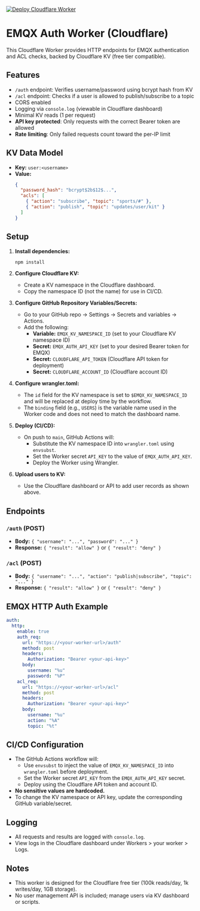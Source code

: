 [![Deploy Cloudflare Worker](https://github.com/EMQX-Auth-Worker/actions/workflows/deploy.yml/badge.svg?branch=main)](https://github.com/EMQX-Auth-Worker/actions/workflows/deploy.yml)

# EMQX Auth Worker (Cloudflare)

This Cloudflare Worker provides HTTP endpoints for EMQX authentication and ACL checks, backed by Cloudflare KV (free tier compatible).

## Features
- `/auth` endpoint: Verifies username/password using bcrypt hash from KV
- `/acl` endpoint: Checks if a user is allowed to publish/subscribe to a topic
- CORS enabled
- Logging via `console.log` (viewable in Cloudflare dashboard)
- Minimal KV reads (1 per request)
- **API key protected**: Only requests with the correct Bearer token are allowed
- **Rate limiting**: Only failed requests count toward the per-IP limit

## KV Data Model
- **Key:** `user:<username>`
- **Value:**
  ```json
  {
    "password_hash": "bcrypt$2b$12$...",
    "acls": [
      { "action": "subscribe", "topic": "sports/#" },
      { "action": "publish", "topic": "updates/user/kit" }
    ]
  }
  ```

## Setup

1. **Install dependencies:**
   ```sh
   npm install
   ```

2. **Configure Cloudflare KV:**
   - Create a KV namespace in the Cloudflare dashboard.
   - Copy the namespace ID (not the name) for use in CI/CD.

3. **Configure GitHub Repository Variables/Secrets:**
   - Go to your GitHub repo → Settings → Secrets and variables → Actions.
   - Add the following:
     - **Variable:** `EMQX_KV_NAMESPACE_ID` (set to your Cloudflare KV namespace ID)
     - **Secret:** `EMQX_AUTH_API_KEY` (set to your desired Bearer token for EMQX)
     - **Secret:** `CLOUDFLARE_API_TOKEN` (Cloudflare API token for deployment)
     - **Secret:** `CLOUDFLARE_ACCOUNT_ID` (Cloudflare account ID)

4. **Configure wrangler.toml:**
   - The `id` field for the KV namespace is set to `$EMQX_KV_NAMESPACE_ID` and will be replaced at deploy time by the workflow.
   - The `binding` field (e.g., `USERS`) is the variable name used in the Worker code and does not need to match the dashboard name.

5. **Deploy (CI/CD):**
   - On push to `main`, GitHub Actions will:
     - Substitute the KV namespace ID into `wrangler.toml` using `envsubst`.
     - Set the Worker secret `API_KEY` to the value of `EMQX_AUTH_API_KEY`.
     - Deploy the Worker using Wrangler.

6. **Upload users to KV:**
   - Use the Cloudflare dashboard or API to add user records as shown above.

## Endpoints

### `/auth` (POST)
- **Body:** `{ "username": "...", "password": "..." }`
- **Response:** `{ "result": "allow" }` or `{ "result": "deny" }`

### `/acl` (POST)
- **Body:** `{ "username": "...", "action": "publish|subscribe", "topic": "..." }`
- **Response:** `{ "result": "allow" }` or `{ "result": "deny" }`

## EMQX HTTP Auth Example

```yaml
auth:
  http:
    enable: true
    auth_req:
      url: "https://<your-worker-url>/auth"
      method: post
      headers:
        Authorization: "Bearer <your-api-key>"
      body:
        username: "%u"
        password: "%P"
    acl_req:
      url: "https://<your-worker-url>/acl"
      method: post
      headers:
        Authorization: "Bearer <your-api-key>"
      body:
        username: "%u"
        action: "%A"
        topic: "%t"
```

## CI/CD Configuration

- The GitHub Actions workflow will:
  - Use `envsubst` to inject the value of `EMQX_KV_NAMESPACE_ID` into `wrangler.toml` before deployment.
  - Set the Worker secret `API_KEY` from the `EMQX_AUTH_API_KEY` secret.
  - Deploy using the Cloudflare API token and account ID.
- **No sensitive values are hardcoded.**
- To change the KV namespace or API key, update the corresponding GitHub variable/secret.

## Logging
- All requests and results are logged with `console.log`.
- View logs in the Cloudflare dashboard under Workers > your worker > Logs.

## Notes
- This worker is designed for the Cloudflare free tier (100k reads/day, 1k writes/day, 1GB storage).
- No user management API is included; manage users via KV dashboard or scripts. 